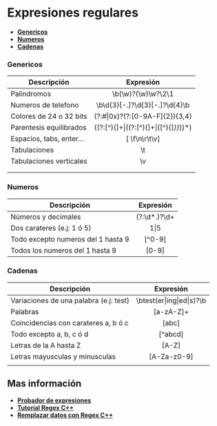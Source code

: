 # Expresiones regulares

- __[Genericos](#genericos)__
- __[Numeros](#numeros)__
- __[Cadenas](#cadenas)__

### Genericos #

| Descripción                            | Expresión                              |
|         ----------------------         |         :----------------------:       |
| Palíndromos                            |   \b(\w)?(\w)\w?\2\1                   |
| Numeros de telefono                    |   \b\d{3}[-.]?\d{3}[-.]?\d{4}\b        |
| Colores de 24 o 32 bits                |   (?:#\|0x)?(?:[0-9A-F]{2}){3,4}       |
| Parentesis equilibrados            |\((?:[^)(]+\|\((?:[^)(]+\|\([^)(]*\))*\))*\)|
| Espacios, tabs, enter...               | [ \f\n\r\t\v]                          |
| Tabulaciones                           | \t                                     |
| Tabulaciones verticales                | \v                                     |
| | |
| | |


### Numeros #

| Descripción                            | Expresión                              |
|         ----------------------         |         :----------------------:       |
| Números y decimales                    |   (?:\d*\.)?\d+                        |
| Dos carateres (e.j: 1 ó 5)             | 1\|5                                   |
| Todo excepto numeros del 1 hasta 9     | [^0-9]                                 |
| Todos los numeros del 1 hasta 9        | [0-9]                                  |

### Cadenas #

| Descripción                            | Expresión                              |
|         ----------------------         |         :----------------------:       |
| Variaciones de una palabra (e.j: test) |   \btest(er\|ing\|ed\|s)?\b            |
| Palabras                               |   [a-zA-Z]+                            |
| Coincidencias con carateres a, b ó c   | [abc]                                  |
| Todo excepto a, b, c ó d               | [^abcd]                                |
| Letras de la A hasta Z                 | [A-Z]                                  |
| Letras mayusculas y minusculas         | [A-Za-z0-9]                            |
||  |

## Mas información
- __[Probador de expresiones](http://regexr.com/)__
- __[Tutorial Regex C++](https://solarianprogrammer.com/2011/10/12/cpp-11-regex-tutorial)__
- __[Remplazar datos con Regex C++](http://www.cplusplus.com/reference/regex/regex_replace/)__
